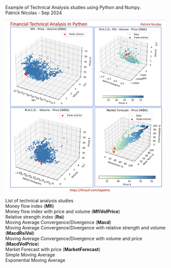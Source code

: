 Example of Technical Analysis studies using Python and Numpy.   
Patrick Nicolas - Sep 2024


![Technical Analysis Banner](../../images/Technical_analysis_display.png)

List of technical analysis studies    
Money flow index (__Mfi__)       
Money flow index with price and volume   (__MfiVolPrice__)     
Relative strength index (__Rsi__)    
Moving Average Convergence/Divergence  (__Macd__)       
Moving Average Convergence/Divergence with relative strength and volume (__MacdRsiVol__)      
Moving Average Convergence/Divergence with volume and price (__MacdVolPrice__)      
Market Forecast with price (__MarketForecast__)    
Simple Moving Average    
Exponential Moving Average    


